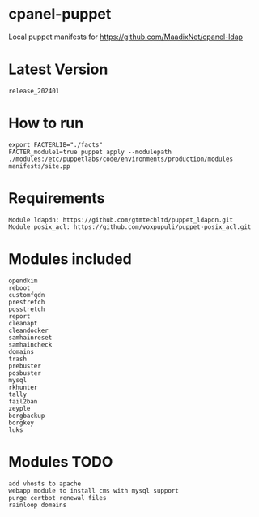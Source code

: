 # cpanel-puppet
Local puppet manifests for https://github.com/MaadixNet/cpanel-ldap

# Latest Version
    release_202401

# How to run

    export FACTERLIB="./facts"
    FACTER_module1=true puppet apply --modulepath ./modules:/etc/puppetlabs/code/environments/production/modules manifests/site.pp

# Requirements

    Module ldapdn: https://github.com/gtmtechltd/puppet_ldapdn.git
    Module posix_acl: https://github.com/voxpupuli/puppet-posix_acl.git

# Modules included

    opendkim
    reboot
    customfqdn
    prestretch
    posstretch
    report
    cleanapt
    cleandocker
    samhainreset
    samhaincheck
    domains
    trash
    prebuster
    posbuster
    mysql
    rkhunter
    tally
    fail2ban
    zeyple
    borgbackup
    borgkey
    luks

# Modules TODO

    add vhosts to apache
    webapp module to install cms with mysql support
    purge certbot renewal files
    rainloop domains

